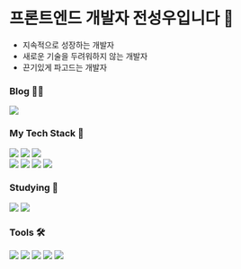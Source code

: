 # 프론트엔드 개발자 전성우입니다 🧐
- 지속적으로 성장하는 개발자
- 새로운 기술을 두려워하지 않는 개발자
- 끈기있게 파고드는 개발자

### Blog ✍🏻
<div>
  <a href="https://velog.io/@castillou/posts">
    <img src="https://img.shields.io/badge/Velog-20C997?style=flat-square&logo=Velog&logoColor=FFFFFF&link=https://velog.io/@castillou/posts" />
  </a>
</div>

### My Tech Stack 🧩
<div>
  <img src="https://img.shields.io/badge/HTML-E34F26.svg?style=flat-square&logo=html5&logoColor=FFFFFF" />
  <img src="https://img.shields.io/badge/CSS-1572B6.svg?style=flat-square&logo=css3&logoColor=FFFFFF" />
  <img src="https://img.shields.io/badge/Javascript-F7DF1E.svg?style=flat-square&logo=javascript&logoColor=20232A" />
</div>
<div>
  <img src="https://img.shields.io/badge/React-20232a.svg?style=flat-square&logo=react&logoColor=61DAFB" />
  <img src="https://img.shields.io/badge/React%20Query-FF4154?style=flat-square&logo=reactquery&logoColor=FFFFFF" />
  <img src="https://img.shields.io/badge/Styled%20Components-DB7093.svg?style=flat-square&logo=styled-components&logoColor=FFFFFF" />
  <img src="https://img.shields.io/badge/Vite-646CFF.svg?style=flat-square&logo=vite&logoColor=FFFFFF" /> 
</div>

### Studying 🔎
<div>
  <img src="https://img.shields.io/badge/Redux-764ABC?style=flat-square&logo=redux&logoColor=FFFFFF" />
  <img src="https://img.shields.io/badge/NextJs-%20%23000000?style=flat-square&logo=Next.js&logoColor=white" />
</div>

### Tools 🛠️
<div>
  <img src="https://img.shields.io/badge/Figma-F24E1E.svg?style=flat-square&logo=figma&logoColor=FFFFFF" />
  <img src="https://img.shields.io/badge/Git-F05033?style=flat-square&logo=git&logoColor=FFFFFF" />
  <img src="https://img.shields.io/badge/Github-181717?style=flat-square&logo=github&logoColor=FFFFFF" />
  <img src="https://img.shields.io/badge/adobe%20photoshop-%23001E36?style=flat-square&logo=adobephotoshop&logoColor=white" />
  <img src="https://img.shields.io/badge/adobe%20illustrator-%23330000?style=flat-square&logo=adobeillustrator&logoColor=white" />
<div/>

  

  
